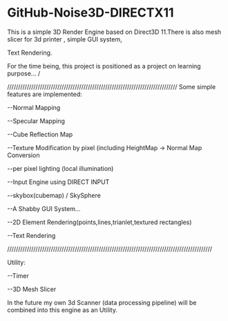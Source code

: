 # GitHub-Noise3D-DIRECTX11

This is a simple 3D Render Engine based on Direct3D 11.There is also mesh slicer for 3d printer , simple GUI system,

Text Rendering.

For the time being, this project is positioned as a project on learning purpose... /


//////////////////////////////////////////////////////////////////////////////
Some simple features are implemented:

--Normal Mapping

--Specular Mapping

--Cube Reflection Map

--Texture Modification by pixel (including HeightMap -> Normal Map Conversion

--per pixel lighting (local illumination)

--Input Engine using DIRECT INPUT

--skybox(cubemap) / SkySphere

--A Shabby GUI System...

--2D Element Rendering(points,lines,trianlet,textured rectangles)

--Text Rendering

//////////////////////////////////////////////////////////////////////////////////////////////

Utility:

--Timer

--3D Mesh Slicer

In the future my own 3d Scanner (data processing pipeline) will be combined into this engine as an Utility.

